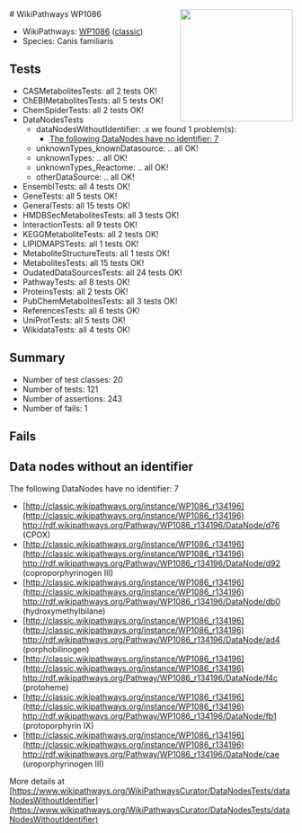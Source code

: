 <img style="float: right; width: 200px" src="https://upload.wikimedia.org/wikipedia/commons/thumb/8/83/Wplogo_with_text_500.png/640px-Wplogo_with_text_500.png" />
# WikiPathways WP1086

* WikiPathways: [WP1086](https://wikipathways.org/pathways/WP1086) ([classic](https://classic.wikipathways.org/instance/WP1086))
* Species: Canis familiaris
## Tests
* CASMetabolitesTests: all 2 tests OK!
* ChEBIMetabolitesTests: all 5 tests OK!
* ChemSpiderTests: all 2 tests OK!
* DataNodesTests
    * dataNodesWithoutIdentifier: .x we found 1 problem(s):
        * [The following DataNodes have no identifier: 7](#d2d32fa6)
    * unknownTypes_knownDatasource: .. all OK!
    * unknownTypes: .. all OK!
    * unknownTypes_Reactome: .. all OK!
    * otherDataSource: .. all OK!
* EnsemblTests: all 4 tests OK!
* GeneTests: all 5 tests OK!
* GeneralTests: all 15 tests OK!
* HMDBSecMetabolitesTests: all 3 tests OK!
* InteractionTests: all 9 tests OK!
* KEGGMetaboliteTests: all 2 tests OK!
* LIPIDMAPSTests: all 1 tests OK!
* MetaboliteStructureTests: all 1 tests OK!
* MetabolitesTests: all 15 tests OK!
* OudatedDataSourcesTests: all 24 tests OK!
* PathwayTests: all 8 tests OK!
* ProteinsTests: all 2 tests OK!
* PubChemMetabolitesTests: all 3 tests OK!
* ReferencesTests: all 6 tests OK!
* UniProtTests: all 5 tests OK!
* WikidataTests: all 4 tests OK!


## Summary

* Number of test classes: 20
* Number of tests: 121
* Number of assertions: 243
* Number of fails: 1

## Fails

<a name="d2d32fa6" />

## Data nodes without an identifier

The following DataNodes have no identifier: 7

* [http://classic.wikipathways.org/instance/WP1086_r134196](http://classic.wikipathways.org/instance/WP1086_r134196) http://rdf.wikipathways.org/Pathway/WP1086_r134196/DataNode/d76 (CPOX)
* [http://classic.wikipathways.org/instance/WP1086_r134196](http://classic.wikipathways.org/instance/WP1086_r134196) http://rdf.wikipathways.org/Pathway/WP1086_r134196/DataNode/d92 (coproporphyrinogen III)
* [http://classic.wikipathways.org/instance/WP1086_r134196](http://classic.wikipathways.org/instance/WP1086_r134196) http://rdf.wikipathways.org/Pathway/WP1086_r134196/DataNode/db0 (hydroxymethylbilane)
* [http://classic.wikipathways.org/instance/WP1086_r134196](http://classic.wikipathways.org/instance/WP1086_r134196) http://rdf.wikipathways.org/Pathway/WP1086_r134196/DataNode/ad4 (porphobilinogen)
* [http://classic.wikipathways.org/instance/WP1086_r134196](http://classic.wikipathways.org/instance/WP1086_r134196) http://rdf.wikipathways.org/Pathway/WP1086_r134196/DataNode/f4c (protoheme)
* [http://classic.wikipathways.org/instance/WP1086_r134196](http://classic.wikipathways.org/instance/WP1086_r134196) http://rdf.wikipathways.org/Pathway/WP1086_r134196/DataNode/fb1 (protoporphyrin IX)
* [http://classic.wikipathways.org/instance/WP1086_r134196](http://classic.wikipathways.org/instance/WP1086_r134196) http://rdf.wikipathways.org/Pathway/WP1086_r134196/DataNode/cae (uroporphyrinogen III)


More details at [https://www.wikipathways.org/WikiPathwaysCurator/DataNodesTests/dataNodesWithoutIdentifier](https://www.wikipathways.org/WikiPathwaysCurator/DataNodesTests/dataNodesWithoutIdentifier)

